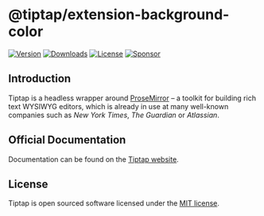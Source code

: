 # @tiptap/extension-background-color

[![Version](https://img.shields.io/npm/v/@tiptap/extension-background-color.svg?label=version)](https://www.npmjs.com/package/@tiptap/extension-background-color)
[![Downloads](https://img.shields.io/npm/dm/@tiptap/extension-background-color.svg)](https://npmcharts.com/compare/tiptap?minimal=true)
[![License](https://img.shields.io/npm/l/@tiptap/extension-background-color.svg)](https://www.npmjs.com/package/@tiptap/extension-background-color)
[![Sponsor](https://img.shields.io/static/v1?label=Sponsor&message=%E2%9D%A4&logo=GitHub)](https://github.com/sponsors/ueberdosis)

## Introduction

Tiptap is a headless wrapper around [ProseMirror](https://ProseMirror.net) – a toolkit for building rich text WYSIWYG editors, which is already in use at many well-known companies such as _New York Times_, _The Guardian_ or _Atlassian_.

## Official Documentation

Documentation can be found on the [Tiptap website](https://tiptap.dev).

## License

Tiptap is open sourced software licensed under the [MIT license](https://github.com/ueberdosis/tiptap/blob/main/LICENSE.md).
